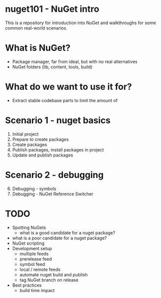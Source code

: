 # nuget101 - NuGet intro 

This is a repository for introduction into NuGet and walkthroughs for some common real-world scenarios.

# What is NuGet?
- Package manager, far from ideal, but with no real alternatives
- NuGet folders (lib, content, tools, build)

# What do we want to use it for?
- Extract stable codebase parts to limit the amount of 

# Scenario 1 - nuget basics
1. Initial project
2. Prepare to create packages
3. Create packages
4. Publish packages, install packages in project
5. Update and publish packages

# Scenario 2 - debugging
6. Debugging - symbols 
7. Debugging - NuGet Reference Switcher

# TODO 
- Spotting NuGets
    - what is a good candidate for a nuget package? 
- what is a poor candidate for a nuget package?
- NuGet scripting 
- Development setup
    - multiple feeds
    - prerelease feed
    - symbol feed
    - local / remote feeds
    - automate nuget build and publish 
    - tag NuGet branch on release
- Best practices
    - build time impact

